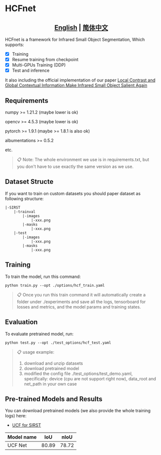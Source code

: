 
# HCFnet
## <div align="center"><b><a href="README.md">English</a> | <a href="README_CN.md">简体中文</a></b></div>
HCFnet is a framework for Infrared Small Object Segmentation, 
Which supports:
- [x] Training
- [x] Resume training from checkpoint 
- [x] Multi-GPUs Training (DDP)
- [x] Test and inference

It also including the official implementation of our paper
[Local Contrast and Global Contextual Information Make 
Infrared Small Object 
Salient Again](https://arxiv.org/abs/2301.12093)




## Requirements
numpy >= 1.21.2 (maybe lower is ok)

opencv >= 4.5.3 (maybe lower is ok)

pytorch >= 1.9.1 (maybe >= 1.8.1 is also ok)

albumentations >= 0.5.2

etc. 


>📋  Note: The whole environment we use is in requirements.txt,
> but you don't have to use exactly the same version as we use.

## Dataset Structe
If you want to train on custom datasets you should paper dataset as following structure:
```
|-SIRST
    |-trainval
        |-images
            |-xxx.png
        |-masks
            |-xxx.png
    |-test
        |-images
            |-xxx.png
        |-masks
            |-xxx.png
```
## Training

To train the model, run this command:

```train
python train.py --opt ./options/hcf_train.yaml
```

>📋 Once you run this train command it will automatically create a folder under ./experiments
> and save all the logs, tensorboard for losses and metrics, and the
> model params and training states.
## Evaluation


To evaluate pretrained model, run:

```eval
python test.py --opt ./test_options/hcf_test.yaml
```

>📋  usage example:
> 1. download and unzip datasets 
> 2. download pretrained model
> 3. modified the config file ./test_options/test_demo.yaml, specifically: 
> device (cpu are not support right now), data_root and net_path in your own case 

## Pre-trained Models and Results

You can download pretrained models (we also provide the whole training logs) here:

- [UCF for SIRST](https://drive.google.com/file/d/1JHdASkGF8Gefmw3C3Ar1fiIkM24bezIl/view?usp=share_link)


| Model name | IoU   | nIoU  |
|------------|-------|-------|
| UCF Net    | 80.89 | 78.72 |
